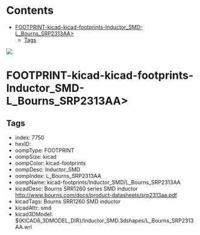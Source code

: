 



Contents
========

* [FOOTPRINT-kicad-kicad-footprints-Inductor_SMD-L_Bourns_SRP2313AA>](#footprint-kicad-kicad-footprints-inductor_smd-l_bourns_srp2313aa)
	* [Tags](#tags)
  
![][im]
# FOOTPRINT-kicad-kicad-footprints-Inductor_SMD-L_Bourns_SRP2313AA>

## Tags

- index: 7750
- hexID: 
- oompType: FOOTPRINT
- oompSize: kicad
- oompColor: kicad-footprints
- oompDesc: Inductor_SMD
- oompIndex: L_Bourns_SRP2313AA
- oompName: kicad-footprints/Inductor_SMD/L_Bourns_SRP2313AA
- kicadDesc: Bourns SRR1260 series SMD inductor http://www.bourns.com/docs/product-datasheets/srp2313aa.pdf
- kicadTags: Bourns SRR1260 SMD inductor
- kicadAttr: smd
- kicad3DModel: ${KICAD6_3DMODEL_DIR}/Inductor_SMD.3dshapes/L_Bourns_SRP2313AA.wrl



[im]: image.png
